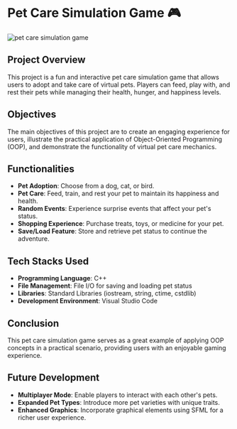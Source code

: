# Pet Care Simulation Game 🎮

![pet care simulation game](https://github.com/DiyaChakraborty/pet-game-/blob/be362dcf5486957b17e40a39334281d2fae83a48/Screenshot%202024-10-31%20150150.png)

## Project Overview
This project is a fun and interactive pet care simulation game that allows users to adopt and take care of virtual pets. Players can feed, play with, and rest their pets while managing their health, hunger, and happiness levels.

## Objectives
The main objectives of this project are to create an engaging experience for users, illustrate the practical application of Object-Oriented Programming (OOP), and demonstrate the functionality of virtual pet care mechanics.

## Functionalities
- **Pet Adoption**: Choose from a dog, cat, or bird.
- **Pet Care**: Feed, train, and rest your pet to maintain its happiness and health.
- **Random Events**: Experience surprise events that affect your pet's status.
- **Shopping Experience**: Purchase treats, toys, or medicine for your pet.
- **Save/Load Feature**: Store and retrieve pet status to continue the adventure.

## Tech Stacks Used
- **Programming Language**: C++
- **File Management**: File I/O for saving and loading pet status
- **Libraries**: Standard Libraries (iostream, string, ctime, cstdlib)
- **Development Environment**: Visual Studio Code

## Conclusion
This pet care simulation game serves as a great example of applying OOP concepts in a practical scenario, providing users with an enjoyable gaming experience.

## Future Development
- **Multiplayer Mode**: Enable players to interact with each other's pets.
- **Expanded Pet Types**: Introduce more pet varieties with unique traits.
- **Enhanced Graphics**: Incorporate graphical elements using SFML for a richer user experience.
